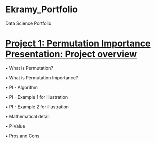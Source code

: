 # Ekramy_Portfolio
Data Science Portfolio
# [Project 1: Permutation Importance Presentation: Project overview](link)
•	What is Permutation?

•	What is Permutation Importance?

•	PI - Algorithm

•	PI - Example 1 for illustration

•	PI - Example 2 for illustration

•	Mathematical detail

•	P-Value

•	Pros and Cons
